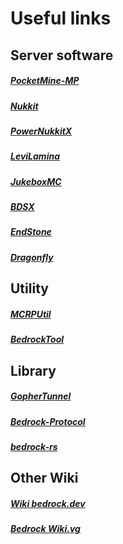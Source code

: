 # Useful links

## Server software
##### [PocketMine-MP](https://github.com/pmmp/PocketMine-MP)
##### [Nukkit](https://github.com/CloudburstMC/Nukkit)
##### [PowerNukkitX](https://github.com/PowerNukkitX/PowerNukkitX)
##### [LeviLamina](https://github.com/LiteLDev/LeviLamina)
##### [JukeboxMC](https://github.com/JukeboxMC/JukeboxMC)
##### [BDSX](https://github.com/bdsx/bdsx)
##### [EndStone](https://github.com/EndstoneMC/endstone)
##### [Dragonfly](https://github.com/df-mc/dragonfly)

## Utility
##### [MCRPUtil](https://github.com/valaphee/mcrputil)
##### [BedrockTool](https://github.com/bedrock-tool/bedrocktool)

## Library
##### [GopherTunnel](https://github.com/sandertv/gophertunnel)
##### [Bedrock-Protocol](https://github.com/PrismarineJS/bedrock-protocol)
##### [bedrock-rs](https://github.com/Adrian8115/bedrock-rs)

## Other Wiki
##### [Wiki bedrock.dev](https://wiki.bedrock.dev/)
##### [Bedrock Wiki.vg](https://wiki.vg/Category:Bedrock_Minecraft)